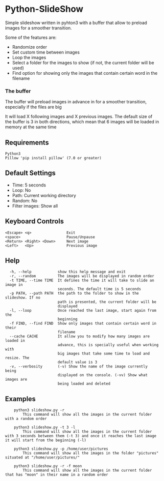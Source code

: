 # Python-SlideShow

Simple slideshow written in pyhton3 with a buffer that allow to preload images for a smoother transition.
  
  Some of the features are:
  
* Randomize order
* Set custom time between images
* Loop the images
* Select a folder for the images to show (if not, the current folder will be used)
* Find option for showing only the images that contain certain word in the filename

### The buffer

The buffer will preload images in advance in for a smoother transition, especially if the files are big

It will load X following images and X previous images. The default size of the buffer is 3 in both directions, which mean that 6 images will be loaded in memory at the same time

## Requirements

```
Python3
Pillow 'pip install pillow' (7.0 or greater)
```

## Default Settings

* Time: 5 seconds
* Loop: No
* Path: Current working directory
* Random: No
* Filter images: Show all

## Keyboard Controls

    <Escape> <q>                Exit
    <space>                     Pause/Unpause
    <Return> <Right> <Down>     Next image
    <Left>   <Up>               Previous image


## Help

```
  -h, --help            show this help message and exit
  -r, --random          The images will be displayed in random order
  -t TIME, --time TIME  It defines the time it will take to slide an image in
                        seconds. The default time is 5 seconds
  -p PATH, --path PATH  the path to the folder to show in the slideshow. If no
                        path is presented, the current folder will be
                        displayed
  -l, --loop            Once reached the last image, start again from the
                        beginning
  -f FIND, --find FIND  Show only images that contain certain word in their
                        filename
  --cache CACHE         It allow you to modify how many images are loaded in
                        advance, this is specially useful when working with
                        big images that take some time to load and resize. The
                        default value is 3
  -v, --verbosity       (-v) Show the name of the image currently being
                        displayed on the console. (-vv) Show what images are
                        being loaded and deleted
```

## Examples

```
    python3 slideshow.py -r
        This command will show all the images in the current folder with a random order
        
    python3 slideshow.py -t 3 -l
        This command will show all the images in the current folder with 3 seconds between them (-t 3) and once it reaches the last image it will start from the beginning (-l)

    python3 slideshow.py -p /home/user/pictures
        This command will show all the images in the folder "pictures" situated at "/home/user/pictures/"

    python3 slideshow.py -r -f moon
        This command will show all the images in the current folder that has "moon" in their name in a random order
```
